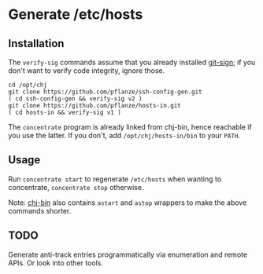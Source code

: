 # Generate /etc/hosts

## Installation

The `verify-sig` commands assume that you already installed [git-sign](https://github.com/pflanze/git-sign.git); if you don't want to verify code integrity, ignore those.

	cd /opt/chj
	git clone https://github.com/pflanze/ssh-config-gen.git
	( cd ssh-config-gen && verify-sig v2 )
	git clone https://github.com/pflanze/hosts-in.git
	( cd hosts-in && verify-sig v1 )

The `concentrate` program is already linked from chj-bin, hence
reachable if you use the latter. If you don't, add
`/opt/chj/hosts-in/bin` to your `PATH`.


## Usage

Run `concentrate start` to regenerate `/etc/hosts` when wanting to
concentrate, `concentrate stop` otherwise.

Note: [chj-bin](https://github.com/pflanze/chj-bin.git) also contains
`astart` and `astop` wrappers to make the above commands shorter.

## TODO

Generate anti-track entries programmatically via enumeration and
remote APIs. Or look into other tools.
